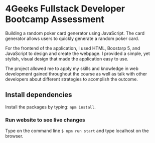 <h1>4Geeks Fullstack Developer Bootcamp Assessment</h1>

<p>Building a random poker card generator using JavaScript. The card generator allows users to quickly generate a random poker card.</p>

<p>For the frontend of the application, I used HTML, Boostarp 5, and JavaScript to design and create the webpage. I provided a simple, yet stylish, visual design that made the application easy to use. </p>

<p>The project allowed me to apply my skills and knowledge in web development gained throughout the course as well as talk with other developers about different strategies to acomplish the outcome.</p>

## Install dependencies

Install the packages by typing: `npm install`.


### Run website to see live changes 


Type on the command line `$ npm run start` and type localhost on the browser.

